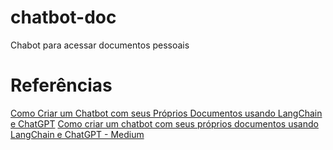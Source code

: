 # chatbot-doc
Chabot para acessar documentos pessoais

# Referências
[Como Criar um Chatbot com seus Próprios Documentos usando LangChain e ChatGPT](https://www.dp6.com.br/blogdp6/como-criar-um-chatbot-com-seus-proprios-documentos-usando-langchain-e-chatgpt)
[Como criar um chatbot com seus próprios documentos usando LangChain e ChatGPT - Medium](https://blog.dp6.com.br/como-criar-um-chatbot-com-seus-pr%C3%B3prios-documentos-usando-langchain-e-chatgpt-6c4dcc69a50e)
